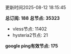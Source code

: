 更新时间2025-08-12 18:15:45

**总订阅: 188**
**总节点: 35323**
- vless节点: 11402
- hysteria2节点: 21

**google ping有效节点: 175**
